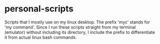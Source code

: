 # personal-scripts
Scripts that I mostly use on my linux desktop. The prefix 'myc' stands for 'my command'. Since I run these scripts straight from my terminal (emulator) without including its directory, I include the prefix to differentiate it from actual linux bash commands.
